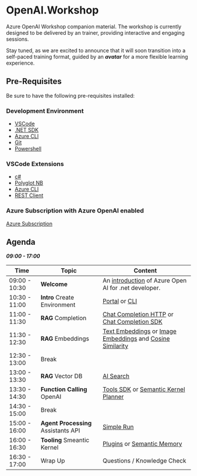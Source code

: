 # OpenAI.Workshop

Azure OpenAI Workshop companion material. The workshop is currently designed to be delivered by an trainer, providing interactive and engaging sessions. 

Stay tuned, as we are excited to announce that it will soon transition into a self-paced training format, guided by an ***avatar*** for a more flexible learning experience.

## Pre-Requisites

Be sure to have the following pre-requisites installed:

### Development Environment

- [VSCode](https://code.visualstudio.com/download)
- [.NET SDK](https://dotnet.microsoft.com/en-us/download)
- [Azure CLI](https://learn.microsoft.com/en-us/cli/azure/install-azure-cli-windows?tabs=winget)
- [Git](https://git-scm.com)
- [Powershell](https://learn.microsoft.com/en-us/powershell/scripting/install/installing-powershell-on-windows?view=powershell-7.4)

### VSCode Extensions

- [c#](https://marketplace.visualstudio.com/items?itemName=ms-dotnettools.csdevkit)
- [Polyglot NB](https://marketplace.visualstudio.com/items?itemName=ms-dotnettools.dotnet-interactive-vscode)
- [Azure CLI](https://marketplace.visualstudio.com/items?itemName=ms-vscode.azurecli)
- [REST Client](https://marketplace.visualstudio.com/items?itemName=humao.rest-client)

### Azure Subscription with Azure OpenAI enabled

[Azure Subscription](https://customervoice.microsoft.com/Pages/ResponsePage.aspx?id=v4j5cvGGr0GRqy180BHbR7en2Ais5pxKtso_Pz4b1_xUNTZBNzRKNlVQSFhZMU9aV09EVzYxWFdORCQlQCN0PWcu)


## Agenda

***09:00 - 17:00***

| Time | Topic | Content |
|------|-------|---------|
|09:00 - 10:30 | **Welcome** | An [introduction](./00_IntroWorkshop/OpenAI-Workshop.pdf) of Azure Open AI for .net developer. |
|10:30 - 11:00 | **Intro** Create Environment | [Portal](https://portal.azure.com) or [CLI](./01_CreateEnvironment/01_Environment.ipynb)  |
|11:00 - 11:30 | **RAG** Completion | [Chat Completion HTTP](./02_RAG/02_01_ChatCompletion/01_ChatCompletionText_REST.ipynb) or [Chat Completion SDK](./02_RAG/02_01_ChatCompletion/) |
|11:30 - 12:30 | **RAG** Embeddings | [Text Embeddings](./02_RAG/02_02_Embedding/01_TextEmbeddings.ipynb) or [Image Embeddings](./02_RAG/02_02_Embedding/02_ImageEmbeddings.ipynb) and [Cosine Similarity](./02_RAG/02_02_Embedding/03_CosineSimilarity.ipynb) |
|12:30 - 13:00 |Break | |
|13:00 - 13:30 | **RAG** Vector DB | [AI Search](./02_RAG/02_03_VectorDB/01_AISearch.ipynb) |
|13:30 - 14:30 | **Function Calling** OpenAI |[Tools SDK](./03_FunctionCalling/01_OpenAI/01_Tools.ipynb) or [Semantic Kernel Planner](./03_FunctionCalling/02_SemanticKernel/03_Tools.ipynb) |
|14:30 - 15:00 |Break | |
|15:00 - 16:00 | **Agent Processing** Assistants API | [Simple Run](./04_Agent/01_Assistants/01_CreateRun.ipynb) |
|16:00 - 16:30 | **Tooling** Smeantic Kernel | [Plugins](./05_Tooling/01_SemanticKernel/01_Plugin.ipynb) or [Semantic Memory](./05_Tooling/01_SemanticKernel/02_SemanticMemory.ipynb) |
|16:30 - 17:00 | Wrap Up | Questions / Knowledge Check |

